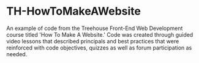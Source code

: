 # TH-HowToMakeAWebsite
An example of code from the Treehouse Front-End Web Development course titled 'How To Make A Website.' Code was created through guided video lessons that described principals and best practices that were reinforced with code objectives, quizzes as well as forum participation as needed.
